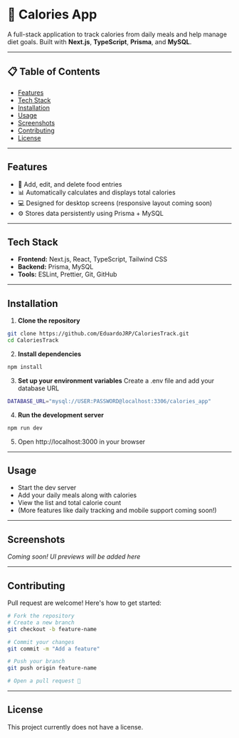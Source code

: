 # 🥗 Calories App

A full-stack application to track calories from daily meals and help manage diet goals. Built with **Next.js**, **TypeScript**, **Prisma**, and **MySQL**.

---

## 📋 Table of Contents

- [Features](#features)
- [Tech Stack](#tech-stack)
- [Installation](#installation)
- [Usage](#usage)
- [Screenshots](#screenshots)
- [Contributing](#contributing)
- [License](#license)

---

## Features

- 📝 Add, edit, and delete food entries
- 📊 Automatically calculates and displays total calories
- 💻 Designed for desktop screens (responsive layout coming soon)
- ⚙️ Stores data persistently using Prisma + MySQL

---

## Tech Stack

- **Frontend:** Next.js, React, TypeScript, Tailwind CSS  
- **Backend:** Prisma, MySQL  
- **Tools:** ESLint, Prettier, Git, GitHub

---

## Installation

1. **Clone the repository**

```bash
git clone https://github.com/EduardoJRP/CaloriesTrack.git
cd CaloriesTrack
```

2. **Install dependencies**

```bash
npm install
```

3. **Set up your environment variables**
Create a .env file and add your database URL

```bash
DATABASE_URL="mysql://USER:PASSWORD@localhost:3306/calories_app"
```

4. **Run the development server**
```bash
npm run dev
```

5.  Open http://localhost:3000 in your browser

---

## Usage

- Start the dev server
- Add your daily meals along with calories
- View the list and total calorie count
- (More features like daily tracking and mobile support coming soon!)

---

##  Screenshots
*Coming soon! UI previews will be added here*

---

## Contributing
Pull request are welcome! Here's how to get started:

```bash
# Fork the repository
# Create a new branch
git checkout -b feature-name

# Commit your changes
git commit -m "Add a feature"

# Push your branch
git push origin feature-name

# Open a pull request 🚀
```

---

## License
This project currently does not have a license.
